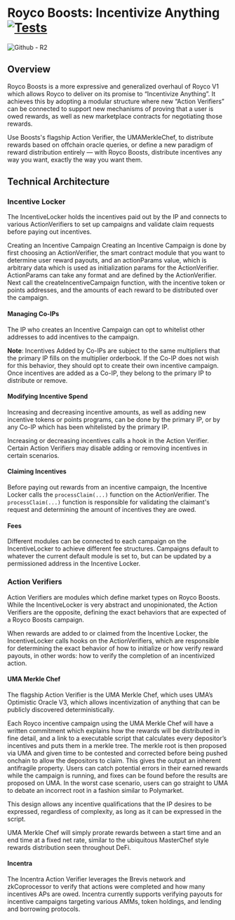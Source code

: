 # Royco Boosts: Incentivize Anything [![Tests](https://github.com/roycoprotocol/royco-boosts/actions/workflows/test.yml/badge.svg)](https://github.com/roycoprotocol/royco-boosts/actions/workflows/test.yml)
![Github - R2](https://github.com/user-attachments/assets/e8e2d7db-2cbb-44cf-9fdf-df3c3b699ff7)

## Overview
Royco Boosts is a more expressive and generalized overhaul of Royco V1 which allows Royco to deliver on its promise to “Incentivize Anything”. It achieves this by adopting a modular structure where new “Action Verifiers” can be connected to support new mechanisms of proving that a user is owed rewards, as well as new marketplace contracts for negotiating those rewards.

Use Boosts's flagship Action Verifier, the UMAMerkleChef, to distribute rewards based on offchain oracle queries, or define a new paradigm of reward distribution entirely — with Royco Boosts, distribute incentives any way you want, exactly the way you want them.

## Technical Architecture

### Incentive Locker
The IncentiveLocker holds the incentives paid out by the IP and connects to various ActionVerifiers to set up campaigns and validate claim requests before paying out incentives.

Creating an Incentive Campaign
Creating an Incentive Campaign is done by first choosing an ActionVerifier, the smart contract module that you want to determine user reward payouts, and an actionParams value, which is arbitrary data which is used as initialization params for the ActionVerifier. ActionParams can take any format and are defined by the ActionVerifier. Next call the createIncentiveCampaign function, with the incentive token or points addresses, and the amounts of each reward to be distributed over the campaign.

#### Managing Co-IPs
The IP who creates an Incentive Campaign can opt to whitelist other addresses to add incentives to the campaign. 

**Note**: Incentives Added by Co-IPs are subject to the same multipliers that the primary IP fills on the multiplier orderbook. If the Co-IP does not wish for this behavior, they should opt to create their own incentive campaign. Once incentives are added as a Co-IP, they belong to the primary IP to distribute or remove.

#### Modifying Incentive Spend
Increasing and decreasing incentive amounts, as well as adding new incentive tokens or points programs, can be done by the primary IP, or by any Co-IP which has been whitelisted by the primary IP.

Increasing or decreasing incentives calls a hook in the Action Verifier. Certain Action Verifiers may disable adding or removing incentives in certain scenarios.

#### Claiming Incentives
Before paying out rewards from an incentive campaign, the Incentive Locker calls the `processClaim(...)` function on the ActionVerifier. The `processClaim(...)` function is responsible for validating the claimant's request and determining the amount of incentives they are owed.

#### Fees
Different modules can be connected to each campaign on the IncentiveLocker to achieve different fee structures. Campaigns default to whatever the current default module is set to, but can be updated by a permissioned address in the Incentive Locker.

### Action Verifiers
Action Verifiers are modules which define market types on Royco Boosts. While the IncentiveLocker is very abstract and unopinionated, the Action Verifiers are the opposite, defining the exact behaviors that are expected of a Royco Boosts campaign. 

When rewards are added to or claimed from the Incentive Locker, the IncentiveLocker calls hooks on the ActionVerifiers, which are responsible for determining the exact behavior of how to initialize or how verify reward payouts, in other words: how to verify the completion of an incentivized action.

#### UMA Merkle Chef
The flagship Action Verifier is the UMA Merkle Chef, which uses UMA’s Optimistic Oracle V3, which allows incentivization of anything that can be publicly discovered deterministically.

Each Royco incentive campaign using the UMA Merkle Chef will have a written commitment which explains how the rewards will be distributed in fine detail, and a link to a executable script that calculates every depositor’s incentives and puts them in a merkle tree. The merkle root is then proposed via UMA and given time to be contested and corrected before being pushed onchain to allow the depositors to claim. This gives the output an inherent antifragile property. Users can catch potential errors in their earned rewards while the campaign is running, and fixes can be found before the results are proposed on UMA. In the worst case scenario, users can go straight to UMA to debate an incorrect root in a fashion similar to Polymarket.

This design allows any incentive qualifications that the IP desires to be expressed, regardless of complexity, as long as it can be expressed in the script.

UMA Merkle Chef will simply prorate rewards between a start time and an end time at a fixed net rate, similar to the ubiquitous MasterChef style rewards distribution seen throughout DeFi.

#### Incentra
The Incentra Action Verifier leverages the Brevis network and zkCoprocessor to verify that actions were completed and how many incentives APs are owed. Incentra currently supports verifying payouts for incentive campaigns targeting various AMMs, token holdings, and lending and borrowing protocols.
